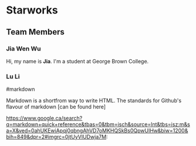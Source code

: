# Starworks

## Team Members  

### Jia Wen Wu

Hi, my name is **Jia**. I'm a student at George Brown College.

### Lu Li



#markdown

Markdown is a shortfrom way to write HTML. The standards for Github's  flavour of markdown [can be found here]

https://www.google.ca/search?q=markdown+quick+reference&tbas=0&tbm=isch&source=lnt&tbs=isz:m&sa=X&ved=0ahUKEwiApqj0qbngAhVD7oMKHQSkBs0QpwUIHw&biw=1200&bih=849&dpr=2#imgrc=0jtUyVIUDwja7M:
